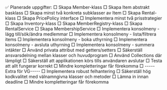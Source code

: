 ✅ Planerade uppgifter:
□ Skapa Member-klass
□ Skapa Item abstrakt basklass
□ Skapa minst två konkreta subklasser av Item
□ Skapa Rental-klass
□ Skapa PricePolicy interface
□ Implementera minst två prisstrategier
□ Skapa Inventory-klass
□ Skapa MemberRegistry-klass
□ Skapa RentalService
□ Skapa MembershipService
□ Implementera konsolmeny - lägg till/sök/ändra medlemmar
□ Implementera konsolmeny - lista/filtrera items
□ Implementera konsolmeny - boka uthyrning
□ Implementera konsolmeny - avsluta uthyrning
□ Implementera konsolmeny - summera intäkter
□ Använd privata attribut med getters/setters
□ Säkerställ ansvarsdelning mellan klasser och huvudprogram
□ Använd Collections där lämpligt
□ Säkerställ att applikationen körs tills användaren avslutar
□ Testa att allt fungerar korrekt
□ Mindre kompletteringar får förekomma
□ -----Extra för VG-----
□ Implementera robust felhantering
□ Säkerställ hög kodkvalitet med välnamngivna klasser och metoder
□ Lämna in innan deadline
□ Mindre kompletteringar får förekomma
